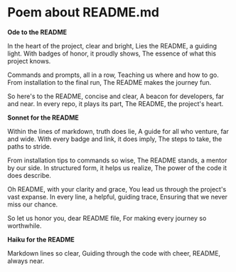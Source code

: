 # Poem about README.md

**Ode to the README**

In the heart of the project, clear and bright,
Lies the README, a guiding light.
With badges of honor, it proudly shows,
The essence of what this project knows.

Commands and prompts, all in a row,
Teaching us where and how to go.
From installation to the final run,
The README makes the journey fun.

So here's to the README, concise and clear,
A beacon for developers, far and near.
In every repo, it plays its part,
The README, the project's heart.

**Sonnet for the README**

Within the lines of markdown, truth does lie,
A guide for all who venture, far and wide.
With every badge and link, it does imply,
The steps to take, the paths to stride.

From installation tips to commands so wise,
The README stands, a mentor by our side.
In structured form, it helps us realize,
The power of the code it does describe.

Oh README, with your clarity and grace,
You lead us through the project's vast expanse.
In every line, a helpful, guiding trace,
Ensuring that we never miss our chance.

So let us honor you, dear README file,
For making every journey so worthwhile.

**Haiku for the README**

Markdown lines so clear,
Guiding through the code with cheer,
README, always near.

